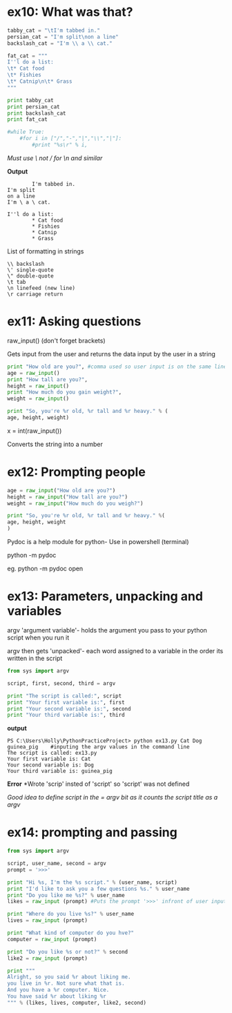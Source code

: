 # ex10: What was that?
```python
tabby_cat = "\tI'm tabbed in."
persian_cat = "I'm split\non a line"
backslash_cat = "I'm \\ a \\ cat."

fat_cat = """
I''l do a list:
\t* Cat food
\t* Fishies
\t* Catnip\n\t* Grass
"""

print tabby_cat
print persian_cat
print backslash_cat
print fat_cat

#while True:
    #for i in ["/","-","|","\\","|"]:
        #print "%s\r" % i,
```
*Must use \ not / for \n and similar*

**Output**
```
        I'm tabbed in.
I'm split
on a line
I'm \ a \ cat.

I''l do a list:
        * Cat food
        * Fishies
        * Catnip
        * Grass
```
List of formatting in strings
```
\\ backslash
\' single-quote
\" double-quote
\t tab
\n linefeed (new line)
\r carriage return
```
# ex11: Asking questions
raw_input() (don't forget brackets)

Gets input from the user and returns the data input by the user in a string

```python
print "How old are you?", #comma used so user input is on the same line as question
age = raw_input()
print "How tall are you?",
height = raw_input()
print "How much do you gain weight?",
weight = raw_input()

print "So, you're %r old, %r tall and %r heavy." % (
age, height, weight)
```
x = int(raw_input())

Converts the string into a number

# ex12: Prompting people
```python
age = raw_input("How old are you?")
height = raw_input("How tall are you?")
weight = raw_input("How much do you weigh?")

print "So, you're %r old, %r tall and %r heavy." %(
age, height, weight
)
```
Pydoc is a help module for python- Use in powershell (terminal)

python -m pydoc <function>
    
eg.  python -m pydoc open
    
# ex13: Parameters, unpacking and variables
argv 'argument variable'- holds the argument you pass to your python script when you run it

argv then gets 'unpacked'- each word assigned to a variable in the order its written in the script
```python
from sys import argv

script, first, second, third = argv

print "The script is called:", script
print "Your first variable is:", first
print "Your second variable is:", second
print "Your third variable is:", third
```
**output**
```
PS C:\Users\Holly\PythonPracticeProject> python ex13.py Cat Dog guinea_pig    #inputing the argv values in the command line
The script is called: ex13.py
Your first variable is: Cat
Your second variable is: Dog
Your third variable is: guinea_pig
```
**Error** *Wrote 'scrip' insted of 'script' so 'script' was not defined

*Good idea to define script in the = argv bit as it counts the script title as a argv*

# ex14: prompting and passing
```python
from sys import argv

script, user_name, second = argv
prompt = '>>>'

print "Hi %s, I'm the %s script." % (user_name, script)
print "I'd like to ask you a few questions %s." % user_name
print "Do you like me %s?" % user_name
likes = raw_input (prompt) #Puts the prompt '>>>' infront of user input

print "Where do you live %s?" % user_name
lives = raw_input (prompt)

print "What kind of computer do you hve?"
computer = raw_input (prompt)

print "Do you like %s or not?" % second
like2 = raw_input (prompt)

print """
Alright, so you said %r about liking me.
you live in %r. Not sure what that is.
And you have a %r computer. Nice.
You have said %r about liking %r
""" % (likes, lives, computer, like2, second)
```
